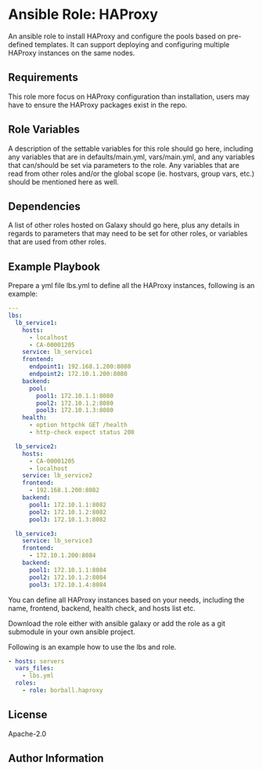Ansible Role: HAProxy
=========

An ansible role to install HAProxy and configure the pools based on pre-defined templates. It can support deploying and configuring multiple HAProxy instances on the same nodes.

Requirements
------------

This role  more focus on HAProxy configuration than installation, users may have to ensure the HAProxy packages exist in the repo.

Role Variables
--------------

A description of the settable variables for this role should go here, including any variables that are in defaults/main.yml, vars/main.yml, and any variables that can/should be set via parameters to the role. Any variables that are read from other roles and/or the global scope (ie. hostvars, group vars, etc.) should be mentioned here as well.

Dependencies
------------

A list of other roles hosted on Galaxy should go here, plus any details in regards to parameters that may need to be set for other roles, or variables that are used from other roles.

Example Playbook
----------------

Prepare a yml file lbs.yml to define all the HAProxy instances, following is an example:

```yaml
---
lbs:
  lb_service1:
    hosts:
      - localhost
      - CA-00001205
    service: lb_service1
    frontend:
      endpoint1: 192.168.1.200:8080
      endpoint2: 172.10.1.200:8080
    backend:
      pool:
        pool1: 172.10.1.1:8080
        pool2: 172.10.1.2:8080
        pool3: 172.10.1.3:8080
    health:
      - option httpchk GET /health
      - http-check expect status 200

  lb_service2:
    hosts:
      - CA-00001205
      - localhost
    service: lb_service2
    frontend:
      - 192.168.1.200:8082
    backend:
      pool1: 172.10.1.1:8082
      pool2: 172.10.1.2:8082
      pool3: 172.10.1.3:8082

  lb_service3:
    service: lb_service3
    frontend:
      - 172.10.1.200:8084
    backend:
      pool1: 172.10.1.1:8084
      pool2: 172.10.1.2:8084
      pool3: 172.10.1.4:8084

```

You can define all HAProxy instances based on your needs, including the name, frontend, backend, health check, and hosts list etc.

Download the role either with ansible galaxy or add the role as a git submodule in your own ansible project.

Following is an example how to use the lbs and role. 

```yaml
- hosts: servers
  vars_files:
    - lbs.yml
  roles:
    - role: borball.haproxy
```

License
-------

Apache-2.0

Author Information
------------------

